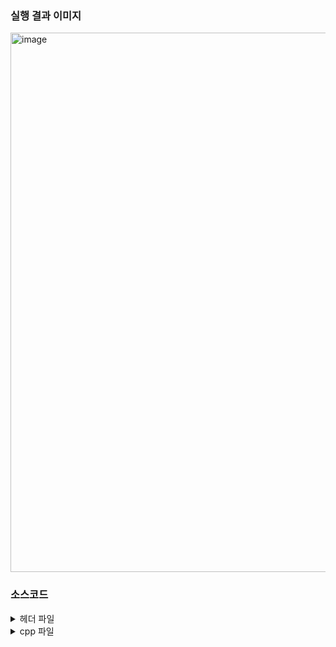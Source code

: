 
### 실행 결과 이미지 

<img width="863" alt="image" src="https://user-images.githubusercontent.com/138213248/284153357-fc37ac41-c595-46ae-9405-d536529b42c1.png">




### 소스코드
<details>
<summary>헤더 파일</summary>

<div markdown="1">

``` c++
// Circle.h
#ifndef CIRCLE_H
#define CIRCLE_H

#include "Shape.h"

class Circle : public Shape {
protected:
    virtual void draw();
};

#endif // CIRCLE_H
#pragma once

```

```c++
//Shape.h
#ifndef SHAPE_H
#define SHAPE_H

class Shape {
    Shape* next;

protected:
    virtual void draw() = 0;

public:
    Shape();
    virtual ~Shape();
    Shape* add(Shape* p);
    void paint();
    Shape* getNext();
};

#endif // SHAPE_H
```

```c++
// Rectangle.h
#ifndef RECTANGLE_H
#define RECTANGLE_H

#include "Shape.h"

class Rectangle : public Shape {
protected:
    virtual void draw();
};

#endif // RECTANGLE_H
#pragma once

```

```c++
//Line.h
#ifndef LINE_H
#define LINE_H

#include "Shape.h"

class Line : public Shape {
protected:
    virtual void draw();
};

#endif // LINE_H
#pragma once

```

```c++
//UI.h
#ifndef UI_H
#define UI_H

class UI {
public:
    static int getMenu();
    static int getShapeTypeToInsert();
    static int getShapeIndexToDelete();
};

#endif // UI_H
#pragma once

```

```c++
//GraphicEditor.h
#ifndef GRAPHICEDITOR_H
#define GRAPHICEDITOR_H

#include "Shape.h"

class GraphicEditor {
    Shape* pStart;
    Shape* pLast;

public:
    GraphicEditor();
    void insertItem(int type);
    void deleteItem(int index);
    void show();
    void run();
};

#endif // GRAPHICEDITOR_H
#pragma once

```


</div>
</details>


<details>
<summary>cpp 파일</summary>

<div markdown="1">

</div>
</details>
